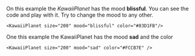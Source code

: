 On this example the *KawaiiPlanet* has the mood <b>blissful</b>. You can see the code and play with it. Try to change the mood to any other.

```
<KawaiiPlanet size="200" mood="blissful" color="#83D1FB"/>
```

One this example the KawaiiPlanet has the mood <b>sad</b> and the color

```example
<KawaiiPlanet size="200" mood="sad" color="#FCCB7E" />
```

